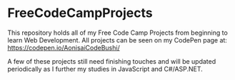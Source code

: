 # FreeCodeCampProjects
This repository holds all of my Free Code Camp Projects from beginning to learn Web Development. All projects can be seen on my CodePen page at: https://codepen.io/AonisaiCodeBushi/

A few of these projects still need finishing touches and will be updated periodically as I further my studies in JavaScript and C#/ASP.NET.
